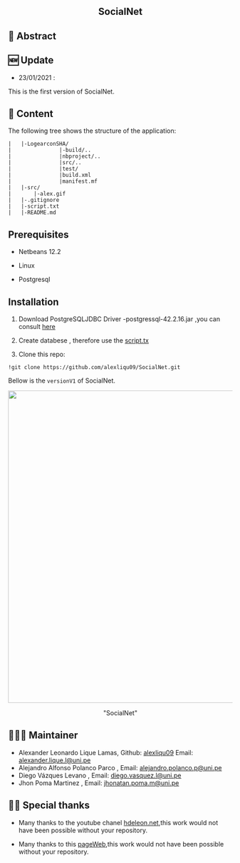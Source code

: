 <h2 align="center">
<p>  SocialNet  </p>
</h2>
<h2 align="center">
<p></p>

## 📜 Abstract

## 🆕 Update
- 23/01/2021 :

 This is the first version of SocialNet.

## 📖 Content

The following tree shows the structure of the application:

```
|   |-LogearconSHA/
|               |-build/..
|               |nbproject/..
|               |src/..
|               |test/   
|               |build.xml
|               |manifest.mf  
|   |-src/
|       |-alex.gif
|   |-.gitignore
|   |-script.txt
|   |-README.md
```

## Prerequisites

- Netbeans 12.2 

- Linux

- Postgresql

## Installation

1. Download PostgreSQLJDBC Driver -postgressql-42.2.16.jar ,you can consult [here](https://jdbc.postgresql.org/download.html)

2. Create databese , therefore use the [script.tx](https://github.com/alexliqu09/SocialNet/blob/main/script.txt)

3. Clone this repo:
```
!git clone https://github.com/alexliqu09/SocialNet.git

```

Bellow is the ```versionV1``` of SocialNet.
 
<p align="center">

<img src="src/alex.gif" width="700"/>

<p align="center">"SocialNet"</p>

</p align="center">

## 👨🏽‍💻 Maintainer

* Alexander Leonardo Lique Lamas, Github: [alexliqu09](https://github.com/alexliqu09) Email: alexander.lique.l@uni.pe
* Alejandro Alfonso Polanco Parco , Email: alejandro.polanco.p@uni.pe 
* Diego Vázques Levano , Email: diego.vasquez.l@uni.pe  
* Jhon Poma Martinez , Email: jhonatan.poma.m@uni.pe 

## 🙏🏽 Special thanks

* Many thanks to the youtube chanel [hdeleon.net](https://www.youtube.com/channel/UCDUdeFslCNoM29MAlZOfdWQ),this work would not have been possible without your repository.

* Many thanks to this [pageWeb](https://stackoverflow.com/questions/14642125/i-need-to-primitive-root-of-prime-number),this work would not have been possible without your repository.